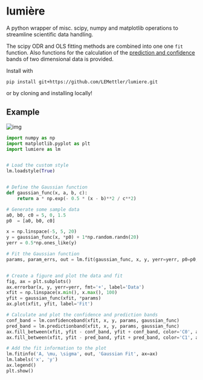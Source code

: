 # lumière

A python wrapper of misc. scipy, numpy and matplotlib operations to streamline scientific data handling. 

The scipy ODR and OLS fitting methods are combined into one one `fit` function.
Also functions for the calculation of the [prediction and confidence](https://en.wikipedia.org/wiki/Confidence_and_prediction_bands) bands of two dimensional data is provided.


Install with 
```
pip install git+https://github.com/LEMettler/lumiere.git
```

or by cloning and installing locally!


## Example

![img](./ExampleFigure.png)

```python
import numpy as np
import matplotlib.pyplot as plt
import lumiere as lm


# Load the custom style
lm.loadstyle(True)


# Define the Gaussian function
def gaussian_func(x, a, b, c):
    return a * np.exp(- 0.5 * (x - b)**2 / c**2)

# Generate some sample data
a0, b0, c0 = 5, 0, 1.5
p0  = [a0, b0, c0]

x = np.linspace(-5, 5, 20)
y = gaussian_func(x, *p0) + 1*np.random.randn(20)
yerr = 0.5*np.ones_like(y)

# Fit the Gaussian function
params, param_errs, out = lm.fit(gaussian_func, x, y, yerr=yerr, p0=p0, return_out=True)


# Create a figure and plot the data and fit
fig, ax = plt.subplots()
ax.errorbar(x, y, yerr=yerr, fmt='+', label='Data')
xfit = np.linspace(x.min(), x.max(), 100)
yfit = gaussian_func(xfit, *params)
ax.plot(xfit, yfit, label='Fit')

# Calculate and plot the confidence and prediction bands
conf_band = lm.confidenceband(xfit, x, y, params, gaussian_func)
pred_band = lm.predictionband(xfit, x, y, params, gaussian_func)
ax.fill_between(xfit, yfit - conf_band, yfit + conf_band, color='C0', alpha=0.3, label='Confidence Band')
ax.fill_between(xfit, yfit - pred_band, yfit + pred_band, color='C1', alpha=0.3, label='Prediction Band')

# Add the fit information to the plot
lm.fitinfo('A, \mu, \sigma', out, 'Gaussian Fit', ax=ax)
lm.labels('x', 'y')
ax.legend()
plt.show()
```
